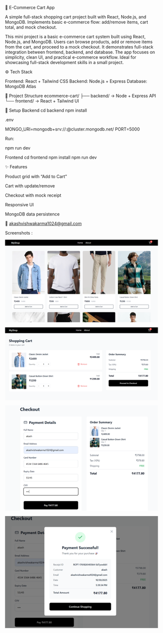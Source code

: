 🛒 E-Commerce Cart App

A simple full-stack shopping cart project built with React, Node.js, and MongoDB.
Implements basic e-commerce flow: add/remove items, cart total, and mock checkout.

This mini project is a basic e-commerce cart system built using React, Node.js, and MongoDB.
Users can browse products, add or remove items from the cart, and proceed to a mock checkout.
It demonstrates full-stack integration between frontend, backend, and database.
The app focuses on simplicity, clean UI, and practical e-commerce workflow.
Ideal for showcasing full-stack development skills in a small project.

⚙️ Tech Stack

Frontend: React + Tailwind CSS
Backend: Node.js + Express
Database: MongoDB Atlas

📁 Project Structure
ecommerce-cart/
 ├── backend/      → Node + Express API
 └── frontend/     → React + Tailwind UI

🚀 Setup
Backend
cd backend
npm install


.env

MONGO_URI=mongodb+srv://<user>:<pass>@cluster.mongodb.net/
PORT=5000


Run:

npm run dev

Frontend
cd frontend
npm install
npm run dev


✨ Features

Product grid with “Add to Cart”

Cart with update/remove

Checkout with mock receipt

Responsive UI

MongoDB data persistence


📧 akashvishwakarma1024@gmail.com

Screenshots : 

![imag_alt](https://github.com/akashondev/E-com/blob/main/Screenshot%202025-10-30%20173845.png?raw=true)

![imag_alt](https://github.com/akashondev/E-com/blob/main/Screenshot%202025-10-30%20173904.png?raw=true)

![imag_alt](https://github.com/akashondev/E-com/blob/main/Screenshot%202025-10-30%20173929.png?raw=true)

![imag_alt](https://github.com/akashondev/E-com/blob/main/Screenshot%202025-10-30%20173942.png?raw=true)




